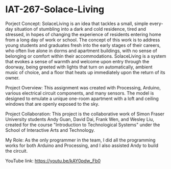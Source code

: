 # IAT-267-Solace-Living

Porject Concept:
SolaceLiving is an idea that tackles a small, simple every-day situation of stumbling into a dark and cold residence, tired and stressed, in hopes of changing the experience of residents entering home from a long day of work or school. The concept of this work is to address young students and graduates fresh into the early stages of their careers, who often live alone in dorms and apartment buildings, with no sense of belonging or comfort within their accommodations. SolaceLiving is a system that evokes a sense of warmth and welcome upon entry through the doorway, being greeted with lights that turn on automatically, ambient music of choice, and a floor that heats up immediately upon the return of its owner.

Project Overview:
This assignment was created with Processing, Arduino, various electrical circuit components, and many sensors. The model is designed to emulate a unique one-room apartment with a loft and ceiling windows that are openly exposed to the sky.

Project Collaboration:
This project is the collaborative work of Simon Fraser University students Andy Guan, David Dai, Frank Wen, and Wesley Liu, created for the course "Introduction to Technological Systems" under the School of Interactive Arts and Technology.

My Role:
As the only programmer in the team, I did all the programming works for both Arduino and Processing, and I also assisted Andy to build the circuit. 

YouTube link: https://youtu.be/kAY0pdw_Fb0
